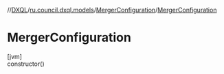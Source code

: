 //[DXQL](../../../index.md)/[ru.council.dxql.models](../index.md)/[MergerConfiguration](index.md)/[MergerConfiguration](-merger-configuration.md)

# MergerConfiguration

[jvm]\
constructor()
